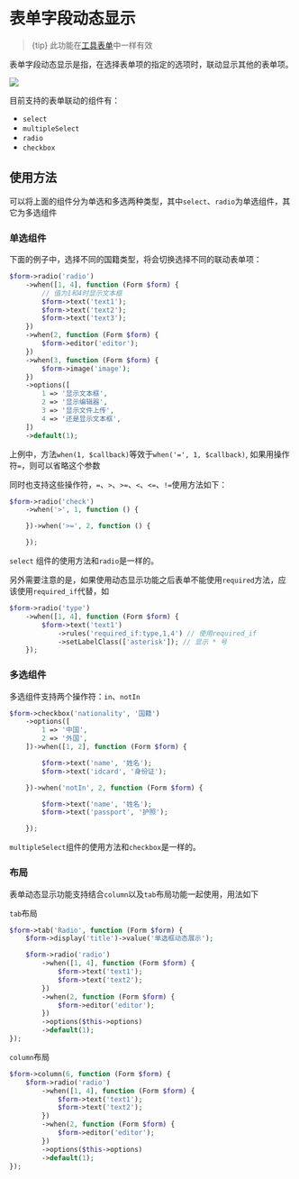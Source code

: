 # 表单字段动态显示

> {tip} 此功能在[工具表单](widgets-form.md)中一样有效

表单字段动态显示是指，在选择表单项的指定的选项时，联动显示其他的表单项。

<a href="{{public}}/assets/img/screenshots/form-when.gif" target="_blank">
    <img class="img" src="{{public}}/assets/img/screenshots/form-when.gif" />
</a>    


目前支持的表单联动的组件有：

- `select`
- `multipleSelect`
- `radio`
- `checkbox`

## 使用方法

可以将上面的组件分为单选和多选两种类型，其中`select`、`radio`为单选组件，其它为多选组件

### 单选组件

下面的例子中，选择不同的国籍类型，将会切换选择不同的联动表单项：

```php
$form->radio('radio')
    ->when([1, 4], function (Form $form) {
        // 值为1和4时显示文本框
        $form->text('text1');
        $form->text('text2');
        $form->text('text3');
    })
    ->when(2, function (Form $form) {
        $form->editor('editor');
    })
    ->when(3, function (Form $form) {
        $form->image('image');
    })
    ->options([
        1 => '显示文本框',
        2 => '显示编辑器',
        3 => '显示文件上传',
        4 => '还是显示文本框',
    ])
    ->default(1);
```

上例中，方法`when(1, $callback)`等效于`when('=', 1, $callback)`, 如果用操作符`=`，则可以省略这个参数

同时也支持这些操作符，`=`、`>`、`>=`、`<`、`<=`、`!=`使用方法如下：

```php
$form->radio('check')
    ->when('>', 1, function () {

    })->when('>=', 2, function () {

    });
```

`select` 组件的使用方法和`radio`是一样的。

另外需要注意的是，如果使用动态显示功能之后表单不能使用`required`方法，应该使用`required_if`代替，如

```php
$form->radio('type')
    ->when([1, 4], function (Form $form) {
        $form->text('text1')
            ->rules('required_if:type,1,4') // 使用required_if
            ->setLabelClass(['asterisk']); // 显示 * 号
    });
```

### 多选组件

多选组件支持两个操作符：`in`、`notIn`

```php
$form->checkbox('nationality', '国籍')
    ->options([
        1 => '中国',
        2 => '外国',
    ])->when([1, 2], function (Form $form) { 

        $form->text('name', '姓名');
        $form->text('idcard', '身份证');

    })->when('notIn', 2, function (Form $form) { 

        $form->text('name', '姓名');
        $form->text('passport', '护照');

    });
```

`multipleSelect`组件的使用方法和`checkbox`是一样的。


### 布局

表单动态显示功能支持结合`column`以及`tab`布局功能一起使用，用法如下


`tab`布局
```php
$form->tab('Radio', function (Form $form) {
    $form->display('title')->value('单选框动态展示');

    $form->radio('radio')
        ->when([1, 4], function (Form $form) {
            $form->text('text1');
            $form->text('text2');
        })
        ->when(2, function (Form $form) {
            $form->editor('editor');
        })
        ->options($this->options)
        ->default(1);
});
```

`column`布局
```php
$form->column(6, function (Form $form) {
    $form->radio('radio')
        ->when([1, 4], function (Form $form) {
            $form->text('text1');
            $form->text('text2');
        })
        ->when(2, function (Form $form) {
            $form->editor('editor');
        })
        ->options($this->options)
        ->default(1);
});
```